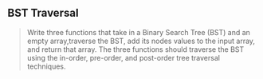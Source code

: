 ## BST Traversal

> Write three functions that take in a Binary Search Tree (BST) and an empty array,traverse the BST, add its nodes values to the input array, and return that array. The three functions should traverse the BST using the in-order, pre-order, and post-order tree traversal techniques.